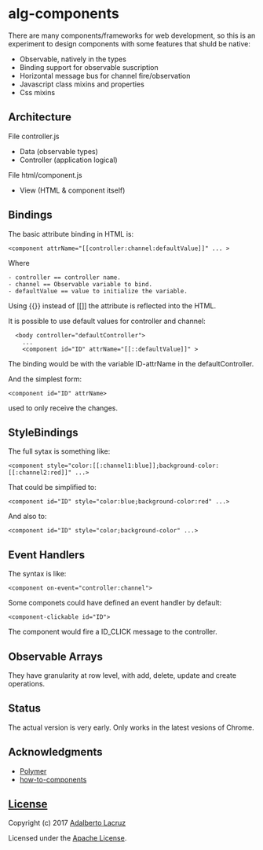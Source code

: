 # alg-components

There are many components/frameworks for web development, so this is an experiment to design components with some features that shuld be native:

- Observable, natively in the types
- Binding support for observable suscription
- Horizontal message bus for channel fire/observation
- Javascript class mixins and properties
- Css mixins

## Architecture

File controller.js
  - Data (observable types)
  - Controller (application logical)

File html/component.js
  - View (HTML & component itself)

## Bindings
  The basic attribute binding in HTML is:

  `<component attrName="[[controller:channel:defaultValue]]" ... >`

  Where

    - controller == controller name.
    - channel == Observable variable to bind.
    - defaultValue == value to initialize the variable.

  Using {{}} instead of [[]] the attribute is reflected into the HTML.

  It is possible to use default values for controller and channel:

      <body controller="defaultController">
        ...
        <component id="ID" attrName="[[::defaultValue]]" >

  The binding would be with the variable ID-attrName in the defaultController.

  And the simplest form:

    <component id="ID" attrName>

  used to only receive the changes.

## StyleBindings
  The full sytax is something like:

  `<component style="color:[[:channel1:blue]];background-color:[[:channel2:red]]" ...>`

That could be simplified to:

  `<component id="ID" style="color:blue;background-color:red" ...>`

And also to:

  `<component id="ID" style="color;background-color" ...>`

## Event Handlers
  The syntax is like:

  `<component on-event="controller:channel">`

  Some componets could have defined an event handler by default:

  `<component-clickable id="ID">`

  The component would fire a ID_CLICK message to the controller.

## Observable Arrays
They have granularity at row level, with add, delete, update and create operations.

## Status
The actual version is very early. Only works in the latest vesions of Chrome.

## Acknowledgments
  - [Polymer](https://www.polymer-project.org/)
  - [how-to-components](https://github.com/GoogleChrome/howto-components)

## [License](LICENSE)

Copyright (c) 2017 [Adalberto Lacruz](https://github.com/AdalbertoLacruz)

Licensed under the [Apache License](LICENSE).

